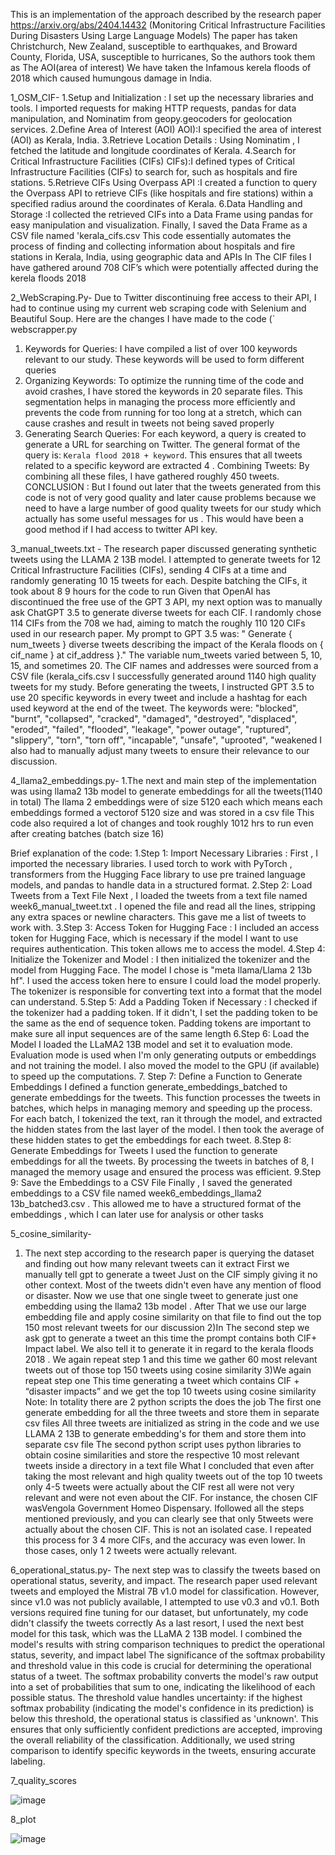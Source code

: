 This is an implementation of the approach described by the research paper https://arxiv.org/abs/2404.14432 (Monitoring Critical Infrastructure Facilities During Disasters Using Large Language Models)
The paper has taken Christchurch, New Zealand, susceptible to earthquakes, and Broward County, Florida, USA, susceptible to hurricanes, So the authors took them as The AOI(area of interest)
We have taken the Infamous kerela floods of 2018 which caused humungous damage in India.

1_OSM_CIF-
1.Setup and Initialization : I set up the necessary libraries and tools. I imported
requests for making HTTP requests, pandas for data manipulation, and
Nominatim from geopy.geocoders for geolocation services.
2.Define Area of Interest (AOI) AOI):I specified the area of interest (AOI) as Kerala,
India.
3.Retrieve Location Details : Using Nominatim , I fetched the latitude and
longitude coordinates of Kerala.
4.Search for Critical Infrastructure Facilities (CIFs) CIFs):I defined types of Critical
Infrastructure Facilities (CIFs) to search for, such as hospitals and fire stations.
5.Retrieve CIFs Using Overpass API :I created a function to query the Overpass
API to retrieve CIFs (like hospitals and fire stations) within a specified radius
around the coordinates of Kerala.
6.Data Handling and Storage :I collected the retrieved CIFs into a Data Frame
using pandas for easy manipulation and visualization. Finally, I saved the Data
Frame as a CSV file named 'kerala_cifs.csv
This code essentially automates the process of finding and collecting information about
hospitals and fire stations in Kerala, India, using geographic data and APIs
In The CIF files I have gathered around 708 CIF’s which were potentially affected
during the kerela floods 2018




2_WebScraping.Py-
Due to Twitter discontinuing free access to their API, I had to continue using my current web scraping code
with Selenium and Beautiful Soup. Here are the changes I have made to the code (` webscrapper.py
1. Keywords for Queries: I have compiled a list of over 100 keywords relevant to our study.
These keywords will be used to form different queries
2. Organizing Keywords: To optimize the running time of the code and avoid crashes, I have
stored the keywords in 20 separate files. This segmentation helps in managing the process more
efficiently and prevents the code from running for too long at a stretch, which can cause crashes and
result in tweets not being saved properly
3. Generating Search Queries: For each keyword, a query is created to generate a URL for
searching on Twitter. The general format of the query is: ` Kerala flood 2018 + keyword `. This ensures that
all tweets related to a specific keyword are extracted
4 . Combining Tweets: By combining all these files, I have gathered roughly 450 tweets.
CONCLUSION
: But I found out later that the tweets generated from this code is not of very good quality and
later cause problems because we need to have a large number of good quality tweets for our study which
actually has some useful messages for us . This would have been a good method if I had access to twitter
API key.




3_manual_tweets.txt -
The research paper discussed generating synthetic tweets using the LLAMA 2 13B model.
I attempted to generate tweets for 12 Critical Infrastructure Facilities (CIFs), sending 4
CIFs at a time and randomly generating 10 15 tweets for each. Despite batching the CIFs, it
took about 8 9 hours for the code to run
Given that OpenAI has discontinued the free use of the GPT 3 API, my next option was to
manually ask ChatGPT 3.5 to generate diverse tweets for each CIF. I randomly chose 114
CIFs from the 708 we had, aiming to match the roughly 110 120 CIFs used in our research
paper. My prompt to GPT 3.5 was: " Generate { num_tweets } diverse tweets describing the impact of the
Kerala floods on { cif_name } at cif_address }." The variable num_tweets varied between 5, 10, 15, and
sometimes 20. The CIF names and addresses were sourced from a CSV file
(kerala_cifs.csv
I successfully generated around 1140 high quality tweets for my study. Before generating
the tweets, I instructed GPT 3.5 to use 20 specific keywords in every tweet and include a
hashtag for each used keyword at the end of the tweet. The keywords were: "blocked",
"burnt", "collapsed", "cracked", "damaged", "destroyed", "displaced", "eroded", "failed",
"flooded", "leakage", "power outage", "ruptured", "slippery", "torn", "torn off", "incapable",
"unsafe", "uprooted", "weakened
I also had to manually adjust many tweets to ensure their relevance to our discussion.

4_llama2_embeddings.py- 
1.The next and main step of the implementation was using llama2 13b model to generate
embeddings for all the tweets(1140 in total) The llama 2 embeddings were of size 5120 each which means each embeddings formed a vectorof 5120 size and was stored in a csv file
This code also required a lot of changes and took roughly 1012 hrs to run even after creating batches (batch size 16)

Brief explanation of the code:
1.Step 1: Import Necessary Libraries : First , I imported the necessary libraries. I used torch to
work with PyTorch , transformers from the Hugging Face library to use pre trained language
models, and pandas to handle data in a structured format.
2.Step 2: Load Tweets from a Text File Next , I loaded the tweets from a text file named
week6_manual_tweet.txt . I opened the file and read all the lines, stripping any extra spaces or
newline characters. This gave me a list of tweets to work with.
3.Step 3: Access Token for Hugging Face : I included an access token for Hugging Face, which is
necessary if the model I want to use requires authentication. This token allows me to access the
model.
4.Step 4: Initialize the Tokenizer and Model : I then initialized the tokenizer and the model from
Hugging Face. The model I chose is "meta llama/Llama 2 13b hf". I used the access token here to
ensure I could load the model properly. The tokenizer is responsible for converting text into a
format that the model can understand.
5.Step 5: Add a Padding Token if Necessary : I checked if the tokenizer had a padding token. If it
didn't, I set the padding token to be the same as the end of sequence token. Padding tokens are
important to make sure all input sequences are of the same length
6.Step 6: Load the Model I loaded the LLaMA2 13B model and set it to evaluation mode. Evaluation mode is
used when I'm only generating outputs or embeddings and not training the model. I also moved the model
to the GPU (if available) to speed up the computations.
7. Step 7: Define a Function to Generate Embeddings I defined a function generate_embeddings_batched to
generate embeddings for the tweets. This function processes the tweets in batches, which helps in
managing memory and speeding up the process. For each batch, I tokenized the text, ran it through the
model, and extracted the hidden states from the last layer of the model. I then took the average of these
hidden states to get the embeddings for each tweet.
8.Step 8: Generate Embeddings for Tweets I used the function to generate embeddings for all the tweets. By
processing the tweets in batches of 8, I managed the memory usage and ensured the process was efficient.
9.Step 9: Save the Embeddings to a CSV File Finally , I saved the generated embeddings to a CSV file named
week6_embeddings_llama2 13b_batched3.csv . This allowed me to have a structured format of the
embeddings , which I can later use for analysis or other tasks




5_cosine_similarity-
1) The next step according to the research paper is querying the dataset and finding out how many relevant
tweets can it extract First we manually tell
gpt to generate a tweet Just on the CIF simply giving it no other context. Most of the
tweets didn't even have any mention of flood or disaster. Now we use that one single tweet to generate just
one embedding using the llama2 13b model . After That we use our large embedding file and apply cosine
similarity on that file to find out the top 150 most relevant tweets for our discussion
2)In The second step we ask
gpt to generate a tweet an this time the prompt contains both CIF+ Impact label.
We also tell it to generate it in regard to the kerala floods 2018 . We again repeat step 1 and this time we gather
60 most relevant tweets out of those top 150 tweets using cosine similarity
3)We again repeat step one This time generating a tweet which contains CIF + “disaster impacts” and we get
the top 10 tweets using cosine similarity
Note: In totality there are 2 python scripts the does the job
The first one generate embedding for all the three tweets and store them in separate csv files
All three tweets are initialized as string in the code and we use LLAMA
2 13B to generate embedding's for
them and store them into separate csv file
The second python script uses python libraries to obtain cosine similarities and store the respective 10 most
relevant tweets inside a directory in a text file
What I concluded that even after taking the most relevant and high quality tweets out of the top 10 tweets only
4-5 tweets were actually about the CIF rest all were not very relevant and were not even about the CIF. For instance, the chosen CIF wasVengola Government Homeo Dispensary. Ifollowed all the steps mentioned previously, and you can clearly see that only 5tweets were actually about the chosen CIF. This is not an isolated case. I repeated this process for 3 4 more CIFs, and the accuracy was even lower. In those cases, only 1 2 tweets were actually relevant.


6_operational_status.py-
The next step was to classify the tweets based on operational status, severity, and
impact. The research paper used relevant tweets and employed the Mistral 7B v1.0
model for classification. However, since v1.0 was not publicly available, I attempted to
use v0.3 and v0.1. Both versions required fine tuning for our dataset, but unfortunately,
my code didn't classify the tweets correctly As a last resort, I used the next best model for this task, which was the LLaMA 2 13B
model. I combined the model's results with string comparison techniques to predict the
operational status, severity, and impact label
The significance of the softmax probability and threshold value in this code is crucial
for determining the operational status of a tweet. The softmax probability converts the
model's raw output into a set of probabilities that sum to one, indicating the likelihood
of each possible status. The threshold value handles uncertainty: if the highest softmax
probability (indicating the model's confidence in its prediction) is below this threshold,
the operational status is classified as 'unknown'. This ensures that only sufficiently
confident predictions are accepted, improving the overall reliability of the classification.
Additionally, we used string comparison to identify specific keywords in the tweets,
ensuring accurate labeling.



7_quality_scores

![image](https://github.com/user-attachments/assets/8f7cfb75-6363-4f8f-aa61-ba7482fffc6b)



8_plot

![image](https://github.com/user-attachments/assets/5dd35aff-350a-41b5-9cab-2131c6b7bdef)




